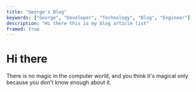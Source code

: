 ```yaml
---
title: "George's Blog"
keywords: ["George", "Developer", "Technology", "Blog", "Engineer"]
description: "Hi there this is my blog article list"
framed: true
---
```


# Hi there

There is no magic in the computer world, and you think it's magical only because you don't know enough about it.